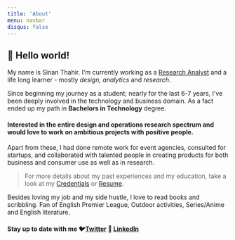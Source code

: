 ```yaml
---
title: 'About'
menu: navbar
disqus: false
---
```


## 👋 Hello world!
My name is Sinan Thahir. I'm currently working as a [Research Analyst](/timeline) and a life long learner - mostly *design,* *analytics* and *research*. 

Since beginning my journey as a student; nearly for the last 6-7 years, I’ve been deeply involved in the technology and business domain. As a fact ended up my path in **Bachelors in Technology** degree.

#### Interested in the entire design and operations research spectrum and would love to work on ambitious projects with positive people.

Apart from these, I had done remote work for event agencies, consulted for startups, and collaborated with talented people in creating  products for both business and consumer use as well as in research.

> For more details about my past experiences and my education, take a look at my [Credentials](/credentials) or [Resume](sinresume.pdf).

Besides loving my job and my side hustle, I love to read books and scribbling. Fan of English Premier League, Outdoor activities, Series/Anime and English literature.

#### Stay up to date with me 🐦[Twitter](https://twitter.com/sinanthahir) 💼 [LinkedIn](https://www.linkedin.com/in/sinanthahir/)